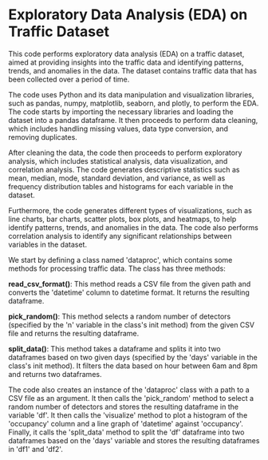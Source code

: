 #  Exploratory Data Analysis (EDA) on Traffic Dataset

This code performs exploratory data analysis (EDA) on a traffic dataset, aimed at providing insights into the traffic data and identifying patterns, trends, and anomalies in the data. The dataset contains traffic data that has been collected over a period of time.

The code uses Python and its data manipulation and visualization libraries, such as pandas, numpy, matplotlib, seaborn, and plotly, to perform the EDA. The code starts by importing the necessary libraries and loading the dataset into a pandas dataframe. It then proceeds to perform data cleaning, which includes handling missing values, data type conversion, and removing duplicates.

After cleaning the data, the code then proceeds to perform exploratory analysis, which includes statistical analysis, data visualization, and correlation analysis. The code generates descriptive statistics such as mean, median, mode, standard deviation, and variance, as well as frequency distribution tables and histograms for each variable in the dataset.

Furthermore, the code generates different types of visualizations, such as line charts, bar charts, scatter plots, box plots, and heatmaps, to help identify patterns, trends, and anomalies in the data. The code also performs correlation analysis to identify any significant relationships between variables in the dataset.


We start by defining a class named 'dataproc', which contains some methods for processing traffic data. The class has three methods:

**read_csv_format()**: This method reads a CSV file from the given path and converts the 'datetime' column to datetime format. It returns the resulting dataframe.

**pick_random()**: This method selects a random number of detectors (specified by the 'n' variable in the class's init method) from the given CSV file and returns the resulting dataframe.

**split_data()**: This method takes a dataframe and splits it into two dataframes based on two given days (specified by the 'days' variable in the class's init method). It filters the data based on hour between 6am and 8pm and returns two dataframes.

The code also creates an instance of the 'dataproc' class with a path to a CSV file as an argument. It then calls the 'pick_random' method to select a random number of detectors and stores the resulting dataframe in the variable 'df'. It then calls the 'visualize' method to plot a histogram of the 'occupancy' column and a line graph of 'datetime' against 'occupancy'. Finally, it calls the 'split_data' method to split the 'df' dataframe into two dataframes based on the 'days' variable and stores the resulting dataframes in 'df1' and 'df2'.

